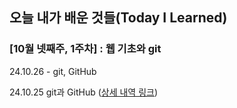 ## 오늘 내가 배운 것들(Today I Learned)

### [10월 넷째주, 1주차] : 웹 기초와 git

24.10.26 - git, GitHub



24.10.25 git과 GitHub ([상세 내역 링크](https://github.com/kakao-cloud-edu-5/til-template/blob/main/Jan/yyyy-mm-dd))
